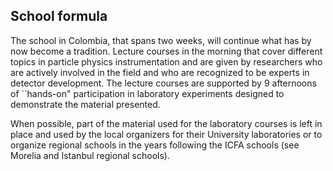 ## School formula

The school in Colombia, that spans two weeks, will continue what has by now become a tradition. Lecture courses in the morning that cover different topics in particle physics instrumentation and are given by researchers who are actively involved in the field and who are recognized to be experts in detector development. The lecture courses are supported by 9 afternoons of ``hands-on" participation in laboratory experiments designed to demonstrate the material presented.

When possible, part of the material used for the laboratory courses is left in place and used by the local organizers for their University laboratories or to organize regional schools in the years following the ICFA schools (see Morelia and Istanbul regional schools).
